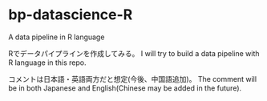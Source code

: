 # bp-datascience-R
A data pipeline in R language

Rでデータパイプラインを作成してみる。
I will try to build a data pipeline with R language in this repo.

コメントは日本語・英語両方だと想定(今後、中国語追加)。
The comment will be in both Japanese and English(Chinese may be added in the future).
